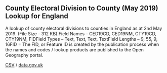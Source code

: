## County Electoral Division to County (May 2019) Lookup for England

A lookup of county electoral divisions to counties in England as at 2nd May 2019. (File Size - 312 KB).Field Names – CED19CD, CED19NM, CTY19CD, CTY19NM, FIDField Types – Text, Text, Text, TextField Lengths – 9, 55, 9, 16FID = The FID,
or Feature ID is created by the publication process when the names and codes /
lookup products are published to the Open Geography portal. 

[CSV](../csv/029.csv) / [data.gov.uk](https://data.gov.uk/dataset/2460eccb-41b2-45a6-830b-02a69eadf5fb/county-electoral-division-to-county-may-2019-lookup-for-england)

